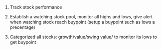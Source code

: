 1. Track stock performance
2. Establish a watching stock pool, monitor all highs and lows, give alert when
   watching stock reach buypoint (setup a buypoint such as lows a precentage)

3. Categorized all stocks: growth/value/swing value/ to monitor its lows to 
   get buypoint

